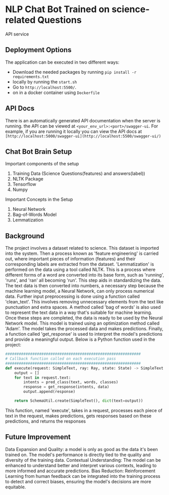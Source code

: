 # NLP Chat Bot Trained on science-related Questions

API service

## Deployment Options

The application can be executed in two different ways:


- Download the needed packages by running `pip install -r requirements.txt`
- locally by running the `start.sh`
- Go to `http://localhost:5500/`.
- on in a docker container using `Dockerfile`

## API Docs

There is an automatically generated API documentation when the server is running. the API can be viewed at `<your_env_url>:<port>/swagger-ui`. For example, if you are running it locally you can view the API docs at `[http://localhost:5000/swagger-ui](http://localhost:5500/swagger-ui/)`

## Chat Bot Brain Setup

Important components of the setup
1. Training Data (Science Questions(features) and answers(label))
2. NLTK Package
3. Tensorflow
4. Numpy

Important Concepts in the Setup
1. Neural Network
2. Bag-of-Words Model
3. Lemmatization


## Background 
The project involves a dataset related to science. This dataset is imported into the system. Then a process known as 'feature engineering' is carried out, where important pieces of information (features) and their corresponding labels are extracted from the dataset.
'Lemmatization' is performed on the data using a tool called NLTK. This is a process where different forms of a word are converted into its base form, such as 'running', 'runs', and 'ran' all becoming 'run'. This step aids in standardizing the data.
The text data is then converted into numbers, a necessary step because the machine learning model, a Neural Network, can only process numerical data.
Further input preprocessing is done using a function called 'clean_text'. This involves removing unnecessary elements from the text like punctuation and extra spaces. A method called 'bag of words' is also used to represent the text data in a way that's suitable for machine learning.
Once these steps are completed, the data is ready to be used by the Neural Network model. This model is trained using an optimization method called 'Adam'. The model takes the processed data and makes predictions.
Finally, a function called 'get_response' is used to interpret the model's predictions and provide a meaningful output.
Below is a Python function used in the project:

```python
############################################################
# Callback function called on each execution pass
############################################################
def execute(request: SimpleText, ray: Ray, state: State) -> SimpleText:
    output = []
    for text in request.text:
        intents = pred_class(text, words, classes)
        response = get_response(intents, data)
        output.append(response)

    return SchemaUtil.create(SimpleText(), dict(text=output))
```

This function, named 'execute', takes in a request, processes each piece of text in the request, makes predictions, gets responses based on these predictions, and returns the responses


## Future Improvement 
Data Expansion and Quality: a model is only as good as the data it's been trained on. The model's performance is directly tied to the quality and diversity of the training data.
Contextual Understanding: The model can be enhanced to understand better and interpret various contexts, leading to more informed and accurate predictions.
Bias Reduction: Reinforcement Learning from human feedback can be integrated into the training process to detect and correct biases, ensuring the model's decisions are more equitable.

